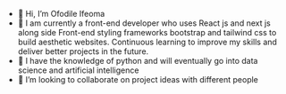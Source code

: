 - 👋 Hi, I’m Ofodile Ifeoma
- 👀 I am currently a front-end developer who uses React js and next js along side Front-end styling frameworks bootstrap and tailwind css to build aesthetic websites. Continuous learning to improve my skills and deliver better projects in the future.
- 🌱 I have the knowledge of python and will eventually go into data science and artificial intelligence 
- 💞️ I’m looking to collaborate on project ideas with different people


<!---
IfyKosel/IfyKosel is a ✨ special ✨ repository because its `README.md` (this file) appears on your GitHub profile.
You can click the Preview link to take a look at your changes.
--->
